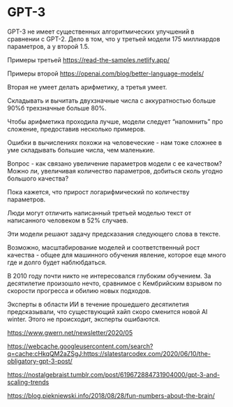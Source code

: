 # GPT-3
GPT-3 не имеет существенных алгоритмических улучшений в сравнении с GPT-2. Дело в том, что у третьей модели 175 миллиардов параметров, а у второй 1.5.

Примеры третьей https://read-the-samples.netlify.app/

Примеры второй https://openai.com/blog/better-language-models/

Вторая не умеет делать арифметику, а третья умеет.

Складывать и вычитать двухзначные числа с аккуратностью больше 90%б трехзначные больше 80%.

Чтобы арифметика проходила лучше, модели следует “напомнить” про сложение, предоставив несколько примеров.

Ошибки в вычислениях похожи на человеческие - нам тоже сложнее в уме складывать большие числа, чем маленькие.

Вопрос - как связано увеличение параметров модели с ее качеством? Можно ли, увеличивая количество параметров, добиться сколь угодно большого качества?

Пока кажется, что прирост логарифмический по количеству параметров.

Люди могут отличить написанный третьей моделью текст от написанного человеком в 52% случаев.

Эти модели решают задачу предсказания следующего слова в тексте.

Возможно, масштабирование моделей и соответственный рост качества - общее для машинного обучения явление, которое еще много где и долго будет наблюбдаться.

В 2010 году почти никто не интересовался глубоким обучением. За десятилетие произошло нечто, сравнимое с Кембрийским взрывом по скорости прогресса и обилию новых подходов.

Эксперты в области ИИ в течение прошедшего десятилетия предсказывали, что существующий хайп скоро сменится новой AI winter. Этого не происходит, эксперты ошибаются.

https://www.gwern.net/newsletter/2020/05

https://webcache.googleusercontent.com/search?q=cache:cHkqQM2aZSgJ:https://slatestarcodex.com/2020/06/10/the-obligatory-gpt-3-post/

https://nostalgebraist.tumblr.com/post/619672884731904000/gpt-3-and-scaling-trends

https://blog.piekniewski.info/2018/08/28/fun-numbers-about-the-brain/
